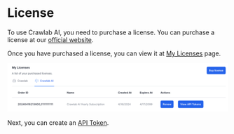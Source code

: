# License

To use Crawlab AI, you need to purchase a license. You can purchase a license at our
[official website](https://www.crawlab.cn/en/ai).

Once you have purchased a license, you can view it at [My Licenses](https://www.crawlab.cn/en/licenses) page.

![](./img/licenses.png)

Next, you can create an [API Token](./api-token.md).
